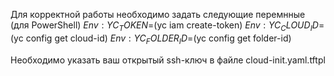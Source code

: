 Для корректной работы необходимо задать следующие перемнные (для PowerShell)
$Env:YC_TOKEN=$(yc iam create-token)
$Env:YC_CLOUD_ID=$(yc config get cloud-id)
$Env:YC_FOLDER_ID=$(yc config get folder-id)

Необходимо указать ваш открытый ssh-ключ в файле cloud-init.yaml.tftpl
